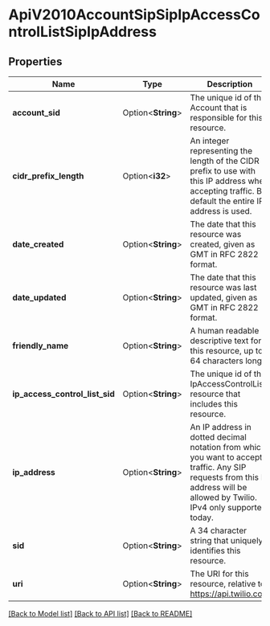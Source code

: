# ApiV2010AccountSipSipIpAccessControlListSipIpAddress

## Properties

Name | Type | Description | Notes
------------ | ------------- | ------------- | -------------
**account_sid** | Option<**String**> | The unique id of the Account that is responsible for this resource. | [optional]
**cidr_prefix_length** | Option<**i32**> | An integer representing the length of the CIDR prefix to use with this IP address when accepting traffic. By default the entire IP address is used. | [optional]
**date_created** | Option<**String**> | The date that this resource was created, given as GMT in RFC 2822 format. | [optional]
**date_updated** | Option<**String**> | The date that this resource was last updated, given as GMT in RFC 2822 format. | [optional]
**friendly_name** | Option<**String**> | A human readable descriptive text for this resource, up to 64 characters long. | [optional]
**ip_access_control_list_sid** | Option<**String**> | The unique id of the IpAccessControlList resource that includes this resource. | [optional]
**ip_address** | Option<**String**> | An IP address in dotted decimal notation from which you want to accept traffic. Any SIP requests from this IP address will be allowed by Twilio. IPv4 only supported today. | [optional]
**sid** | Option<**String**> | A 34 character string that uniquely identifies this resource. | [optional]
**uri** | Option<**String**> | The URI for this resource, relative to https://api.twilio.com | [optional]

[[Back to Model list]](../README.md#documentation-for-models) [[Back to API list]](../README.md#documentation-for-api-endpoints) [[Back to README]](../README.md)


